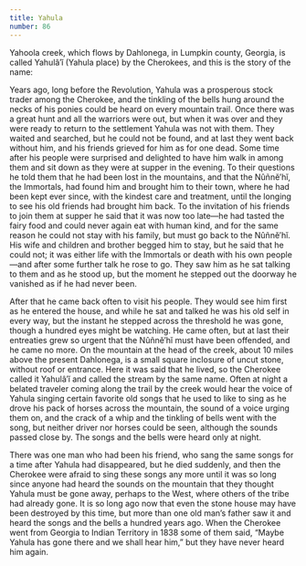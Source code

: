 ```yaml
---
title: Yahula
number: 86
---
```

Yahoola creek, which flows by Dahlonega, in Lumpkin county, Georgia, is called Yahulâ′ĭ (Yahula place) by the Cherokees, and this is the story of the name:

Years ago, long before the Revolution, Yahula was a prosperous stock trader among the Cherokee, and the tinkling of the bells hung around the necks of his ponies could be heard on every mountain trail. Once there was a great hunt and all the warriors were out, but when it was over and they were ready to return to the settlement Yahula was not with them. They waited and searched, but he could not be found, and at last they went back without him, and his friends grieved for him as for one dead. Some time after his people were surprised and delighted to have him walk in among them and sit down as they were at supper in the evening. To their questions he told them that he had been lost in the mountains, and that the Nûñnĕ′hĭ, the Immortals, had found him and brought him to their town, where he had been kept ever since, with the kindest care and treatment, until the longing to see his old friends had brought him back. To the invitation of his friends to join them at supper he said that it was now too late—he had tasted the fairy food and could never again eat with human kind, and for the same reason he could not stay with his family, but must go back to the Nûñnĕ′hĭ. His wife and children and brother begged him to stay, but he said that he could not; it was either life with the Immortals or death with his own people—and after some further talk he rose to go. They saw him as he sat talking to them and as he stood up, but the moment he stepped out the doorway he vanished as if he had never been.

After that he came back often to visit his people. They would see him first as he entered the house, and while he sat and talked he was his old self in every way, but the instant he stepped across the threshold he was gone, though a hundred eyes might be watching. He came often, but at last their entreaties grew so urgent that the Nûñnĕ′hĭ must have been offended, and he came no more. On the mountain at the head of the creek, about 10 miles above the present Dahlonega, is a small square inclosure of uncut stone, without roof or entrance. Here it was said that he lived, so the Cherokee called it Yahulâ′ĭ and called the stream by the same name. Often at night a belated traveler coming along the trail by the creek would hear the voice of Yahula singing certain favorite old songs that he used to like to sing as he drove his pack of horses across the mountain, the sound of a voice urging them on, and the crack of a whip and the tinkling of bells went with the song, but neither driver nor horses could be seen, although the sounds passed close by. The songs and the bells were heard only at night.

There was one man who had been his friend, who sang the same songs for a time after Yahula had disappeared, but he died suddenly, and then the Cherokee were afraid to sing these songs any more until it was so long since anyone had heard the sounds on the mountain that they thought Yahula must be gone away, perhaps to the West, where others of the tribe had already gone. It is so long ago now that even the stone house may have been destroyed by this time, but more than one old man’s father saw it and heard the songs and the bells a hundred years ago. When the Cherokee went from Georgia to Indian Territory in 1838 some of them said, “Maybe Yahula has gone there and we shall hear him,” but they have never heard him again.

